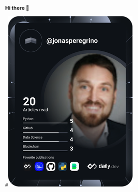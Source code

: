 ### Hi there 👋

#<a href="https://app.daily.dev/jonasperegrino"><img src="https://github.com/jonasperegrino/jonasperegrino/blob/main/devcard.svg" width="400" alt="Jonas Dev Card"/></a>

<!--
**Jonasperegrino/jonasperegrino** is a ✨ _special_ ✨ repository because its `README.md` (this file) appears on your GitHub profile.

Here are some ideas to get you started:

- 🔭 I’m currently working on ...
- 🌱 I’m currently learning ...
- 👯 I’m looking to collaborate on ...
- 🤔 I’m looking for help with ...
- 💬 Ask me about ...
- 📫 How to reach me: ...
- 😄 Pronouns: ...
- ⚡ Fun fact: ...
-->

